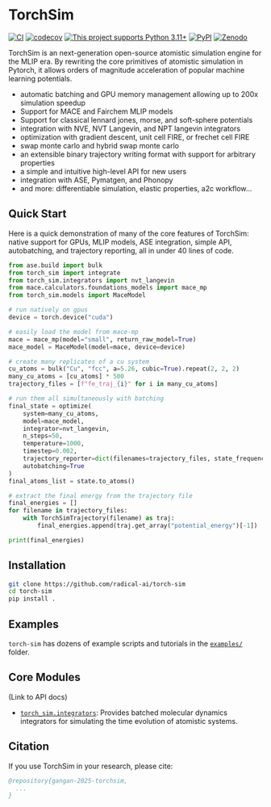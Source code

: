 # TorchSim

[![CI](https://github.com/radical-ai/torch-sim/actions/workflows/test.yml/badge.svg)](https://github.com/radical-ai/torch-sim/actions/workflows/test.yml)
[![codecov](https://codecov.io/gh/radical-ai/torch-sim/branch/main/graph/badge.svg)](https://codecov.io/gh/radical-ai/torch-sim)
[![This project supports Python 3.11+](https://img.shields.io/badge/Python-3.11+-blue.svg?logo=python&logoColor=white)](https://python.org/downloads)
[![PyPI](https://img.shields.io/pypi/v/torch-sim?logo=pypi&logoColor=white)](https://pypi.org/project/torch-sim)
[![Zenodo](https://img.shields.io/badge/DOI-TODO-blue?logo=Zenodo&logoColor=white)](https://zenodo.org/records/TODO)

TorchSim is an next-generation open-source atomistic simulation engine for the MLIP era. By rewriting the core primitives of atomistic simulation in Pytorch, it allows orders of magnitude acceleration of popular machine learning potentials.

* automatic batching and GPU memory management allowing up to 200x simulation speedup
* Support for MACE and Fairchem MLIP models
* Support for classical lennard jones, morse, and soft-sphere potentials
* integration with NVE, NVT Langevin, and NPT langevin integrators
* optimization with gradient descent, unit cell FIRE, or frechet cell FIRE
* swap monte carlo and hybrid swap monte carlo
* an extensible binary trajectory writing format with support for arbitrary properties
* a simple and intuitive high-level API for new users
* integration with ASE, Pymatgen, and Phonopy
* and more: differentiable simulation, elastic properties, a2c workflow...

## Quick Start

Here is a quick demonstration of many of the core features of TorchSim:
native support for GPUs, MLIP models, ASE integration, simple API,
autobatching, and trajectory reporting, all in under 40 lines of code.

```python
from ase.build import bulk
from torch_sim import integrate
from torch_sim.integrators import nvt_langevin
from mace.calculators.foundations_models import mace_mp
from torch_sim.models import MaceModel

# run natively on gpus
device = torch.device("cuda")

# easily load the model from mace-mp
mace = mace_mp(model="small", return_raw_model=True)
mace_model = MaceModel(model=mace, device=device)

# create many replicates of a cu system
cu_atoms = bulk("Cu", "fcc", a=5.26, cubic=True).repeat(2, 2, 2)
many_cu_atoms = [cu_atoms] * 500
trajectory_files = [f"fe_traj_{i}" for i in many_cu_atoms]

# run them all simultaneously with batching
final_state = optimize(
    system=many_cu_atoms,
    model=mace_model,
    integrator=nvt_langevin,
    n_steps=50,
    temperature=1000,
    timestep=0.002,
    trajectory_reporter=dict(filenames=trajectory_files, state_frequency=10),
    autobatching=True
)
final_atoms_list = state.to_atoms()

# extract the final energy from the trajectory file
final_energies = []
for filename in trajectory_files:
    with TorchSimTrajectory(filename) as traj:
        final_energies.append(traj.get_array("potential_energy")[-1])

print(final_energies)
```

## Installation

```sh
git clone https://github.com/radical-ai/torch-sim
cd torch-sim
pip install .
```

## Examples

`torch-sim` has dozens of example scripts and tutorials in the [`examples/`](examples/readme.md) folder.

## Core Modules

(Link to API docs)

* [`torch_sim.integrators`](torch_sim/integrators.py): Provides batched molecular dynamics integrators for simulating the time evolution of atomistic systems.

## Citation

If you use TorchSim in your research, please cite:

```bib
@repository{gangan-2025-torchsim,
  ...
}
```

